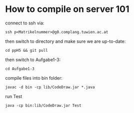 # How to compile on server 101

connect to ssh via:
```
ssh p<Matrikelnummer>@g0.complang.tuwien.ac.at
```

then switch to directory and make sure we are up-to-date:
```
cd ppH5 && git pull
```

then switch to Aufgabe1-3:
```
cd Aufgabe1-3
```

compile files into bin folder:
```
javac -d bin -cp lib/CodeDraw.jar *.java
```

run Test
```
java -cp bin:lib/CodeDraw.jar Test
```



